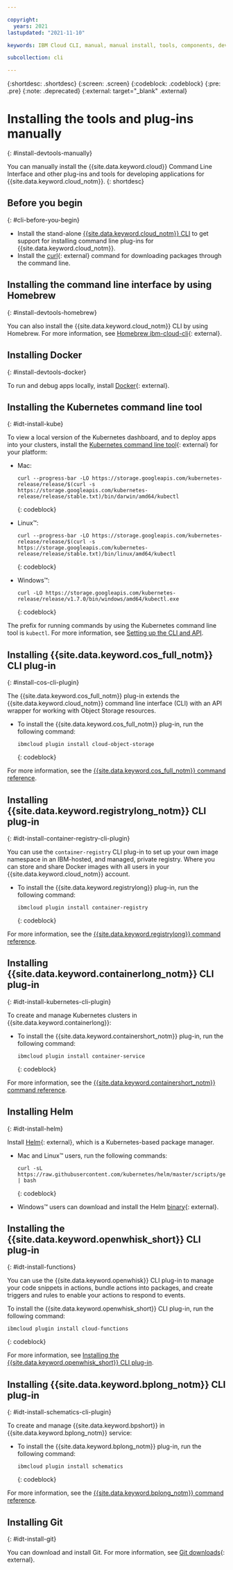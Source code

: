 ```yaml
---

copyright:
  years: 2021
lastupdated: "2021-11-10"

keywords: IBM Cloud CLI, manual, manual install, tools, components, developer tools, ibmcloud cli, ibmcloud, ibmcloud dev, cli, command line, command-line, developer tools, kubernetes, kubectl, git

subcollection: cli

---
```



{:shortdesc: .shortdesc}
{:screen: .screen}
{:codeblock: .codeblock}
{:pre: .pre}
{:note: .deprecated}
{:external: target="_blank" .external}

# Installing the tools and plug-ins manually
{: #install-devtools-manually}

You can manually install the {{site.data.keyword.cloud}} Command Line Interface and other plug-ins and tools for developing applications for {{site.data.keyword.cloud_notm}}.
{: shortdesc}

## Before you begin
{: #cli-before-you-begin}

* Install the stand-alone [{{site.data.keyword.cloud_notm}} CLI](/docs/cli?topic=cli-install-ibmcloud-cli#install-ibmcloud-cli) to get support for installing command line plug-ins for {{site.data.keyword.cloud_notm}}.
* Install the [curl](https://curl.haxx.se/download.html){: external} command for downloading packages through the command line.

## Installing the command line interface by using Homebrew
{: #install-devtools-homebrew}

You can also install the {{site.data.keyword.cloud_notm}} CLI by using Homebrew. For more information, see [Homebrew ibm-cloud-cli](https://formulae.brew.sh/cask/ibm-cloud-cli){: external}.

## Installing Docker
{: #install-devtools-docker}

To run and debug apps locally, install [Docker](https://www.docker.com/get-started){: external}.

## Installing the Kubernetes command line tool
{: #idt-install-kube}

To view a local version of the Kubernetes dashboard, and to deploy apps into your clusters, install the [Kubernetes command line tool](https://kubernetes.io/docs/tasks/tools/install-kubectl/){: external} for your platform:

* Mac:
   ```curl
   curl --progress-bar -LO https://storage.googleapis.com/kubernetes-release/release/$(curl -s https://storage.googleapis.com/kubernetes-release/release/stable.txt)/bin/darwin/amd64/kubectl
   ```
   {: codeblock}

* Linux&trade;:
   ```curl
   curl --progress-bar -LO https://storage.googleapis.com/kubernetes-release/release/$(curl -s https://storage.googleapis.com/kubernetes-release/release/stable.txt)/bin/linux/amd64/kubectl
   ```
   {: codeblock}

* Windows&trade;:
   ```curl
   curl -LO https://storage.googleapis.com/kubernetes-release/release/v1.7.0/bin/windows/amd64/kubectl.exe
   ```
   {: codeblock}

The prefix for running commands by using the Kubernetes command line tool is `kubectl`. For more information, see [Setting up the CLI and API](/docs/containers?topic=containers-cs_cli_install).

## Installing {{site.data.keyword.cos_full_notm}} CLI plug-in
{: #install-cos-cli-plugin}

The {{site.data.keyword.cos_full_notm}} plug-in extends the {{site.data.keyword.cloud_notm}} command line interface (CLI) with an API wrapper for working with Object Storage resources.

* To install the {{site.data.keyword.cos_full_notm}} plug-in, run the following command:
   ```text
   ibmcloud plugin install cloud-object-storage
   ```
   {: codeblock}

For more information, see the [{{site.data.keyword.cos_full_notm}} command reference](/cloud-object-storage-cli-plugin?topic=cloud-object-storage-cli-plugin-ic-cos-cli).

## Installing {{site.data.keyword.registrylong_notm}} CLI plug-in
{: #idt-install-container-registry-cli-plugin}

You can use the `container-registry` CLI plug-in to set up your own image namespace in an IBM-hosted, and managed, private registry. Where you can store and share Docker images with all users in your {{site.data.keyword.cloud_notm}} account.

* To install the {{site.data.keyword.registrylong}} plug-in, run the following command:
   ```text
   ibmcloud plugin install container-registry
   ```
   {: codeblock}

For more information, see the [{{site.data.keyword.registrylong}} command reference](/docs/Registry?topic=container-registry-cli-plugin-containerregcli).

## Installing {{site.data.keyword.containerlong_notm}} CLI plug-in
{: #idt-install-kubernetes-cli-plugin}

To create and manage Kubernetes clusters in {{site.data.keyword.containerlong}}:

* To install the {{site.data.keyword.containershort_notm}} plug-in, run the following command:
   ```text
   ibmcloud plugin install container-service
   ```
   {: codeblock}

For more information, see the [{{site.data.keyword.containershort_notm}} command reference](/docs/containers?topic=containers-kubernetes-service-cli).

## Installing Helm
{: #idt-install-helm}

Install [Helm](https://helm.sh/docs/){: external}, which is a Kubernetes-based package manager.

* Mac and Linux&trade; users, run the following commands:
   ```text
   curl -sL https://raw.githubusercontent.com/kubernetes/helm/master/scripts/get | bash
   ```
   {: codeblock}

* Windows&trade; users can download and install the Helm [binary](https://github.com/helm/helm/releases){: external}.

## Installing the {{site.data.keyword.openwhisk_short}} CLI plug-in
{: #idt-install-functions}

You can use the {{site.data.keyword.openwhisk}} CLI plug-in to manage your code snippets in actions, bundle actions into packages, and create triggers and rules to enable your actions to respond to events.

To install the {{site.data.keyword.openwhisk_short}} CLI plug-in, run the following command:
```text
ibmcloud plugin install cloud-functions
```
{: codeblock}

For more information, see [Installing the {{site.data.keyword.openwhisk_short}} CLI plug-in](/docs/openwhisk?topic=openwhisk-cli_install).

## Installing {{site.data.keyword.bplong_notm}} CLI plug-in
{: #idt-install-schematics-cli-plugin}

To create and manage {{site.data.keyword.bpshort}} in {{site.data.keyword.bplong_notm}} service:

* To install the {{site.data.keyword.bplong_notm}} plug-in, run the following command:
   ```text
   ibmcloud plugin install schematics
   ```
   {: codeblock}

For more information, see the [{{site.data.keyword.bplong_notm}} command reference](/docs/schematics?topic=schematics-setup-cli).

## Installing Git
{: #idt-install-git}

You can download and install Git. For more information, see [Git downloads](https://git-scm.com/downloads){: external}.
